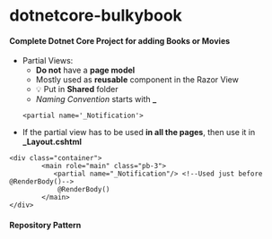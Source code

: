 # dotnetcore-bulkybook

#### Complete Dotnet Core Project for adding Books or Movies
* Partial Views:
  * **Do not** have a **page model**
  * Mostly used as **reusable** component in the Razor View
  * :bulb: Put in **Shared** folder
  * *Naming Convention* starts with **_**
  ```
  <partial name='_Notification'>
  ```
* If the partial view has to be used **in all the pages**, then use it in **_Layout.cshtml**
```
<div class="container">
        <main role="main" class="pb-3">
           <partial name="_Notification"/> <!--Used just before @RenderBody()-->
            @RenderBody()
        </main>
</div>
```
#### Repository Pattern
  

